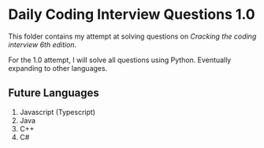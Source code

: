# Daily Coding Interview Questions 1.0
This folder contains my attempt at solving questions on *Cracking the coding interview 6th edition*.

For the 1.0 attempt, I will solve all questions using Python. Eventually expanding to other languages.

## Future Languages
1. Javascript (Typescript)
2. Java
3. C++
4. C#